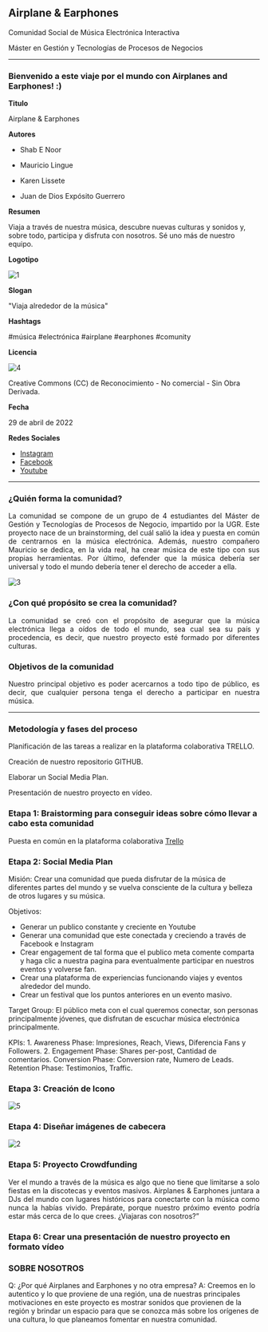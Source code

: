 ## Airplane & Earphones

Comunidad Social de Música Electrónica Interactiva

Máster en Gestión y Tecnologías de Procesos de Negocios

----

### Bienvenido a este viaje por el mundo con Airplanes and Earphones! :)


**Titulo** 

Airplane & Earphones


**Autores**

* Shab E Noor 

* Mauricio Lingue

* Karen Lissete

* Juan de Dios Expósito Guerrero


**Resumen** 

Viaja a través de nuestra música, descubre nuevas culturas y sonidos y, sobre todo, participa y disfruta con nosotros. Sé uno más de nuestro equipo.


**Logotipo** 

![1](https://user-images.githubusercontent.com/104380090/165584243-514de346-ddf6-4b92-b32b-3d7a09a18ccd.jpeg)


**Slogan**

"Viaja alrededor de la música"


**Hashtags** 

#música #electrónica #airplane #earphones #comunity


**Licencia**

![4](https://user-images.githubusercontent.com/104380090/165135836-a29b6801-a0a0-4d1b-91ba-c255546e276a.jpeg)

Creative Commons (CC) de Reconocimiento - No comercial - Sin Obra Derivada. 


**Fecha**

29 de abril de 2022


**Redes Sociales** 

* [Instagram](https://www.instagram.com/)
* [Facebook](https://www.facebook.com/) 
* [Youtube](https://www.youtube.com/) 
 

--- 

### ¿Quién forma la comunidad?

<p align = "justify">La comunidad se compone de un grupo de 4 estudiantes del Máster de Gestión y Tecnologías de Procesos de Negocio, impartido por la UGR. Este proyecto nace de un brainstorming, del cuál salió la idea y puesta en común de centrarnos en la música electrónica. Además, nuestro compañero Mauricio se dedica, en la vida real, ha crear música de este tipo con sus propias herramientas. Por último, defender que la música debería ser universal y todo el mundo debería tener el derecho de acceder a ella.</p>


![3](https://user-images.githubusercontent.com/104380090/165135842-c95ffd5a-697b-43a0-bf3b-b9a21b798340.jpeg)


### ¿Con qué propósito se crea la comunidad?

<p align = "justify">La comunidad se creó con el propósito de asegurar que la música electrónica llega a oídos de todo el mundo, sea cual sea su país y procedencia, es decir, que nuestro proyecto esté formado por diferentes culturas.</p>


### Objetivos de la comunidad

<p align = "justify">Nuestro principal objetivo es poder acercarnos a todo tipo de público, es decir, que cualquier persona tenga el derecho a participar en nuestra música.</p>

--- 

### Metodología y fases del proceso

Planificación de las tareas a realizar en la plataforma colaborativa TRELLO.

Creación de nuestro repositorio GITHUB.

Elaborar un Social Media Plan.

Presentación de nuestro proyecto en vídeo.


### Etapa 1: Braistorming para conseguir ideas sobre cómo llevar a cabo esta comunidad 

Puesta en común en la plataforma colaborativa [Trello](https://trello.com/b/IptZV4Mf/72h-project)


### Etapa 2: Social Media Plan

Misión: Crear una comunidad que pueda disfrutar de la música de diferentes partes del mundo y se vuelva consciente de la cultura y belleza de otros lugares y su música.

Objetivos:
-	Generar un publico constante y creciente en Youtube
-	Generar una comunidad que este conectada y creciendo a través de Facebook e Instagram
-	Crear engagement de tal forma que el publico meta comente comparta y haga clic a nuestra pagina para eventualmente participar en nuestros eventos y volverse fan.
-	Crear una plataforma de experiencias funcionando viajes y eventos alrededor del mundo.
-	Crear un festival que los puntos anteriores en un evento masivo.

Target Group: El público meta con el cual queremos conectar, son personas principalmente jóvenes, que disfrutan de escuchar música electrónica principalmente.

KPIs: 1. Awareness Phase: Impresiones, Reach, Views, Diferencia Fans y Followers.  2. Engagement Phase: Shares per-post, Cantidad de comentarios. Conversion Phase: Conversion rate, Numero de Leads. Retention Phase: Testimonios, Traffic.


### Etapa 3: Creación de Icono

![5](https://user-images.githubusercontent.com/104380090/165584245-ed0ff32b-b9e6-463d-8bc8-881d259a8b3f.jpeg)


### Etapa 4: Diseñar imágenes de cabecera

![2](https://user-images.githubusercontent.com/104380090/165135843-e906be27-2564-4ee5-8a91-28223e39340e.jpeg)


### Etapa 5: Proyecto Crowdfunding

<p align = "justify">Ver el mundo a través de la música es algo que no tiene que limitarse a solo fiestas en la discotecas y eventos masivos.  
Airplanes & Earphones juntara a DJs del mundo con lugares históricos para conectarte con la música como nunca la habías vivido. Prepárate, porque nuestro próximo evento podría estar más cerca de lo que crees. ¿Viajaras con nosotros?”</p>


### Etapa 6: Crear una presentación de nuestro proyecto en formato vídeo



### SOBRE NOSOTROS

Q: ¿Por qué Airplanes and Earphones y no otra empresa?
A: Creemos en lo autentico y lo que proviene de una región, una de nuestras principales motivaciones en este proyecto es mostrar sonidos que provienen de la región y brindar un espacio para que se conozca más sobre los orígenes de una cultura, lo que planeamos fomentar en nuestra comunidad.


